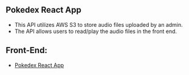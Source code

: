 ## Pokedex React App

* This API utilizes AWS S3 to store audio files uploaded by an admin.
* The API allows users to read/play the audio files in the front end.

## Front-End:
* [Pokedex React App](https://github.com/csalguera/pokedex-react)